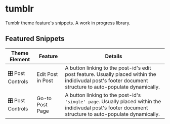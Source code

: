 # tumblr
Tumblr theme feature's snippets. A work in progress library.

## Featured Snippets
| Theme Element | Feature | Details |
|----|----|----|
| 🎛️ Post Controls | Edit Post in Post | A button linking to the post-id's edit post feature. Usually placed within the indidivudal post's footer document structure to auto-populate dynamically. | 
| 🎛️ Post Controls | Go-to Post Page | A button linking to the post-id's `'single' page`. Usually placed within the indidivudal post's footer document structure to auto-populate dynamically. | 